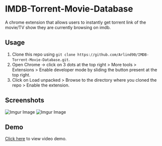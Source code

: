 # IMDB-Torrent-Movie-Database
A chrome extension that allows users to instantly get torrent link of the movie/TV show they are currently browsing on imdb.
## Usage
1. Clone this repo using `git clone https://github.com/Arlind90/IMDB-Torrent-Movie-Database.git`.
2. Open Chrome -> click on 3 dots at the top right > More tools > Extensions > Enable developer mode by sliding the button present at the top right.
3. Click on Load unpacked > Browse to the directory where you cloned the repo > Enable the extension.
## Screenshots
![Imgur Image](https://i.imgur.com/7clMdKg.png)
![Imgur Image](https://i.imgur.com/bjSMWt7.png)
## Demo
[Click here](https://drive.google.com/file/d/15SL96qQ319dBYI1v-Jnp66RdZU-WoSFK/view) to view video demo.
